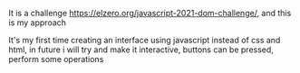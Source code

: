 It is a challenge https://elzero.org/javascript-2021-dom-challenge/, and this is my approach

It's my first time creating an interface using javascript instead of css and html, in future i will 
try and make it interactive, buttons can be pressed, perform some operations
